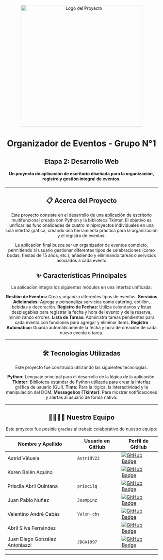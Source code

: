 <div align="center">
  <img src="https://github.com/user-attachments/assets/df02cfe1-dd25-41d8-9cc3-2cea31e60d1a" alt="Logo del Proyecto" width="400"/>


# Organizador de Eventos - Grupo N°1
## Etapa 2: Desarrollo Web

#### Un proyecto de aplicación de escritorio diseñada para la organización, registro y gestión integral de eventos.

---

## 📋 Acerca del Proyecto

Este proyecto consiste en el desarrollo de una aplicación de escritorio multifuncional creada con Python y la biblioteca Tkinter. El objetivo es unificar las funcionalidades de cuatro miniproyectos individuales en una sola interfaz gráfica, creando una herramienta práctica para la organización y el registro de eventos.

La aplicación final busca ser un organizador de eventos completo, permitiendo al usuario gestionar diferentes tipos de celebraciones (como bodas, fiestas de 15 años, etc.), añadiendo y eliminando tareas o servicios asociados a cada evento

## ✨ Características Principales

La aplicación integra los siguientes módulos en una interfaz unificada:

**Gestión de Eventos:** Crea y organiza diferentes tipos de eventos.
**Servicios Adicionales:** Agrega y personaliza servicios como catering, cotillón, bebidas y decoración.
**Registro de Fechas:** Utiliza calendarios y listas desplegables para registrar la fecha y hora del evento y de la reserva, minimizando errores.
**Lista de Tareas:** Administra tareas pendientes para cada evento con funciones para agregar y eliminar ítems.
**Registro Automático:** Guarda automáticamente la fecha y hora de creación de cada nuevo evento o tarea.

---

## 🛠️ Tecnologías Utilizadas

Este proyecto fue construido utilizando las siguientes tecnologías:

**Python:** Lenguaje principal para el desarrollo de la lógica de la aplicación.
**Tkinter:** Biblioteca estándar de Python utilizada para crear la interfaz gráfica de usuario (GUI).
**Time:** Para la lógica, la interactividad y la manipulación del DOM.
**Messagebox (Tkinter):** Para mostrar notificaciones y alertas al usuario de forma nativa.

---

## 👩‍💻👨‍💻 Nuestro Equipo

Este proyecto fue posible gracias al trabajo colaborativo de nuestro equipo:

| Nombre y Apellido             | Usuario en GitHub                                     | Perfil de GitHub                                                                                                                              |
| ----------------------------- | ----------------------------------------------------- | --------------------------------------------------------------------------------------------------------------------------------------------- |
| Astrid Viñuela                | `AstridV23`                                           | [![GitHub Badge](https://img.shields.io/badge/GitHub-121011?style=for-the-badge&logo=github&logoColor=white)](https://github.com/AstridV23)      |
| Karen Belén Aquino            |  | [![GitHub Badge](https://img.shields.io/badge/GitHub-121011?style=for-the-badge&logo=github&logoColor=white)](https://github.com/#) |
| Priscila Abril Quintana       | `priscilq`                                            | [![GitHub Badge](https://img.shields.io/badge/GitHub-121011?style=for-the-badge&logo=github&logoColor=white)](https://github.com/priscilq)     |
| Juan Pablo Nuñez              | `Juampinz`                                            | [![GitHub Badge](https://img.shields.io/badge/GitHub-121011?style=for-the-badge&logo=github&logoColor=white)](https://github.com/Juampinz)     |
| Valentino André Cabás         | `Valen-cbs`                                           | [![GitHub Badge](https://img.shields.io/badge/GitHub-121011?style=for-the-badge&logo=github&logoColor=white)](https://github.com/Valen-cbs)     |
| Abril Silva Fernández         |   | [![GitHub Badge](https://img.shields.io/badge/GitHub-121011?style=for-the-badge&logo=github&logoColor=white)](https://github.com/#) |
| Juan Diego González Antoniazzi | `JDGA1997`                                            | [![GitHub Badge](https://img.shields.io/badge/GitHub-121011?style=for-the-badge&logo=github&logoColor=white)](https://github.com/JDGA1997)     |

---

</div>
